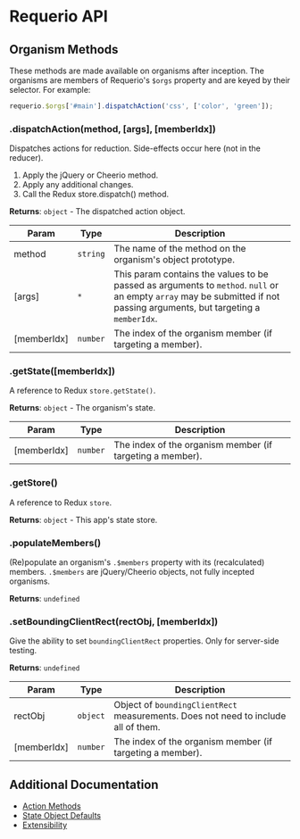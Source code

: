 # Requerio API

## Organism Methods

These methods are made available on organisms after inception. The organisms are 
members of Requerio's `$orgs` property and are keyed by their selector. For 
example:

```javascript
requerio.$orgs['#main'].dispatchAction('css', ['color', 'green']);
```

<!-- DON'T EDIT THIS SECTION, INSTEAD RE-RUN `npm run doc` TO UPDATE -->
<!-- START GENERATED API DOC -->


### .dispatchAction(method, [args], [memberIdx])
Dispatches actions for reduction. Side-effects occur here (not in the reducer).
1. Apply the jQuery or Cheerio method.
2. Apply any additional changes.
3. Call the Redux store.dispatch() method.

__Returns__: `object` - The dispatched action object.

| Param | Type | Description |
| --- | --- | --- |
| method | `string` | The name of the method on the organism's object prototype. |
| [args] | `*` | This param contains the values to be passed as arguments to `method`. `null` or an empty `array` may be submitted if not passing arguments, but targeting a `memberIdx`. |
| [memberIdx] | `number` | The index of the organism member (if targeting a member). |

### .getState([memberIdx])
A reference to Redux `store.getState()`.

__Returns__: `object` - The organism's state.

| Param | Type | Description |
| --- | --- | --- |
| [memberIdx] | `number` | The index of the organism member (if targeting a member). |

### .getStore()
A reference to Redux `store`.

__Returns__: `object` - This app's state store.

### .populateMembers()
(Re)populate an organism's `.$members` property with its (recalculated) members. `.$members` are jQuery/Cheerio objects,
not fully incepted organisms.

__Returns__: `undefined`

### .setBoundingClientRect(rectObj, [memberIdx])
Give the ability to set `boundingClientRect` properties. Only for server-side testing.

__Returns__: `undefined`

| Param | Type | Description |
| --- | --- | --- |
| rectObj | `object` | Object of `boundingClientRect` measurements. Does not need to include all of them. |
| [memberIdx] | `number` | The index of the organism member (if targeting a member). |
<!-- STOP GENERATED API DOC -->

## Additional Documentation

* [Action Methods](methods.md)
* [State Object Defaults](state-object-defaults.md)
* [Extensibility](extensibility.md)

